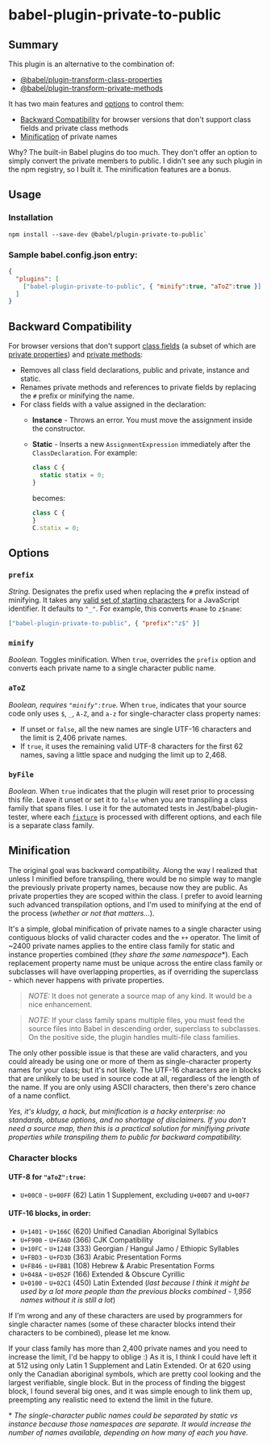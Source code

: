 # babel-plugin-private-to-public
## Summary
This plugin is an alternative to the combination of:
- [@babel/plugin-transform-class-properties](https://babeljs.io/docs/babel-plugin-transform-class-properties)
- [@babel/plugin-transform-private-methods](https://babeljs.io/docs/babel-plugin-transform-private-methods)

It has two main features and [options](#options) to control them:
- [Backward Compatibility](#backward-compatibility) for browser versions that don't support class fields and private class methods
- [Minification](#minification) of private names

Why? The built-in Babel plugins do too much. They don't offer an option to simply convert the private members to public. I didn't see any such plugin in the npm registry, so I built it. The minification features are a bonus.

## Usage
### Installation
```
npm install --save-dev @babel/plugin-private-to-public`
```

### Sample babel.config.json entry:
```json
{
  "plugins": [
    ["babel-plugin-private-to-public", { "minify":true, "aToZ":true }]
  ]
}
```
## Backward Compatibility
For browser versions that don't support [class fields](https://caniuse.com/?search=class%20fields) (a subset of which are [private properties](https://developer.mozilla.org/en-US/docs/Web/JavaScript/Reference/Classes/Private_properties)) and [private methods](https://caniuse.com/mdn-javascript_classes_private_class_methods):
- Removes all class field declarations, public and private, instance and static.
- Renames private methods and references to private fields by replacing the `#` prefix or minifying the name.
- For class fields with a value assigned in the declaration:
  - **Instance** - Throws an error. You must move the assignment inside the constructor.
  - **Static** - Inserts a new `AssignmentExpression` immediately after the `ClassDeclaration`. For example:

    ```js
    class C {
      static statix = 0;
    }
    ```
    becomes:
    ```js
    class C {
    }
    C.statix = 0;
    ```

## Options
### `prefix`
*String.* Designates the prefix used when replacing the `#` prefix instead of minifying. It takes any [valid set of starting characters](https://developer.mozilla.org/en-US/docs/Web/JavaScript/Reference/Lexical_grammar#identifiers) for a JavaScript identifier. It defaults to `"_"`.  For example, this converts `#name` to `z$name`:
```json
["babel-plugin-private-to-public", { "prefix":"z$" }]
```

### `minify`
*Boolean.* Toggles minification. When `true`, overrides the `prefix` option and converts each private name to a single character public name.

### `aToZ`
*Boolean, requires `"minify":true`.* When `true`, indicates that your source code only uses `$`, `_`, `A-Z`, and `a-z` for single-character class property names:
- If unset or `false`, all the new names are single UTF-16 characters and the limit is 2,406 private names.
- If `true`, it uses the remaining valid UTF-8 characters for the first 62 names, saving a little space and nudging the limit up to 2,468.

### `byFile`
*Boolean.* When `true` indicates that the plugin will reset prior to processing this file. Leave it unset or set it to `false` when you are transpiling a class family that spans files.  I use it for the automated tests in Jest/babel-plugin-tester, where each [`fixture`](https://github.com/babel-utils/babel-plugin-tester?tab=readme-ov-file#fixtures) is processed with different options, and each file is a separate class family.

## Minification
The original goal was backward compatibility. Along the way I realized that unless I minified before transpiling, there would be no simple way to mangle the previously private property names, because now they are public. As private properties they are scoped within the class. I prefer to avoid learning such advanced transpilation options, and I'm used to minifying at the end of the process (*whether or not that matters...*).

It's a simple, global minification of private names to a single character using contiguous blocks of valid character codes and the `++` operator. The limit of ~2400 private names applies to the entire class family for static and instance properties combined (*they share the same namespace*\*). Each replacement property name must be unique across the entire class family or subclasses will have overlapping properties, as if overriding the superclass - which never happens with private properties.

> *NOTE:* It does not generate a source map of any kind. It would be a nice enhancement.

> *NOTE:* If your class family spans multiple files, you must feed the source files into Babel in descending order, superclass to subclasses. On the positive side, the plugin handles multi-file class families.

The only other possible issue is that these are valid characters, and you could already be using one or more of them as single-character property names for your class; but it's not likely. The UTF-16 characters are in blocks that are unlikely to be used in source code at all, regardless of the length of the name. If you are only using ASCII characters, then there's zero chance of a name conflict.

*Yes, it's kludgy, a hack, but minification is a hacky enterprise: no standards, obtuse options, and no shortage of disclaimers. If you don't need a source map, then this is a practical solution for minifiying private properties while transpiling them to public for backward compatibility.*

### Character blocks
#### UTF-8 for `"aToZ":true`:
- `U+00C0` - `U+00FF` (62) Latin 1 Supplement, excluding `U+00D7` and `U+00F7`

#### UTF-16 blocks, in order:
- `U+1401` - `U+166C` (620) Unified Canadian Aboriginal Syllabics
- `U+F900` - `U+FA6D` (366) CJK Compatibility
- `U+10FC` - `U+1248` (333) Georgian / Hangul Jamo / Ethiopic Syllables
- `U+FBD3` - `U+FD3D` (363) Arabic Presentation Forms
- `U+FB46` - `U+FBB1` (108) Hebrew & Arabic Presentation Forms
- `U+048A` - `U+052F` (166) Extended & Obscure Cyrillic
- `U+0100` - `U+02C1` (450) Latin Extended (*last because I think it might be used by a lot more people than the previous blocks combined - 1,956 names without it is still a lot*)

If I'm wrong and any of these characters are used by programmers for single character names (some of these character blocks intend their characters to be combined), please let me know.

If your class family has more than 2,400 private names and you need to increase the limit, I'd be happy to oblige :) As it is, I think I could have left it at 512 using only Latin 1 Supplement and Latin Extended. Or at 620 using only the Canadian aboriginal symbols, which are pretty cool looking and the largest verifiable, single block. But in the process of finding the biggest block, I found several big ones, and it was simple enough to link them up, preempting any realistic need to extend the limit in the future.

\* *The single-character public names could be separated by static vs instance because those namespaces are separate. It would increase the number of names available, depending on how many of each you have.*